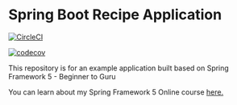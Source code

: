 # Spring Boot Recipe Application

[![CircleCI](https://circleci.com/gh/rtloesch/spring5-mysql-recipe-app2.svg?style=svg)](https://circleci.com/gh/rtloesch/spring5-mysql-recipe-app2)

[![codecov](https://codecov.io/gh/rtloesch/spring5-mysql-recipe-app2/branch/master/graph/badge.svg)](https://codecov.io/gh/rtloesch/spring5-mysql-recipe-app2)

This repository is for an example application built based on Spring Framework 5 - Beginner to Guru  

You can learn about my Spring Framework 5 Online course [here.](http://courses.springframework.guru/p/spring-framework-5-begginer-to-guru/?product_id=363173)